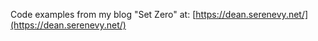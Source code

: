 
Code examples from my blog "Set Zero" at: [https://dean.serenevy.net/](https://dean.serenevy.net/)
